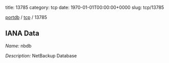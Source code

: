title: 13785
category: tcp
date: 1970-01-01T00:00:00+0000
slug: tcp/13785

[portdb](/) / [tcp](/category/tcp.html) / 13785


## IANA Data

_Name:_ nbdb

_Description:_ NetBackup Database


